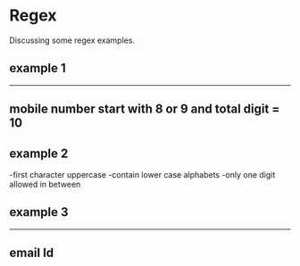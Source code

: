 # Regex
Discussing some regex examples.

## example 1
---
mobile number start with 8 or 9 and total digit = 10
---

## example 2

-first character uppercase
-contain lower case alphabets
-only one digit allowed in between


## example 3
---
email Id
---
